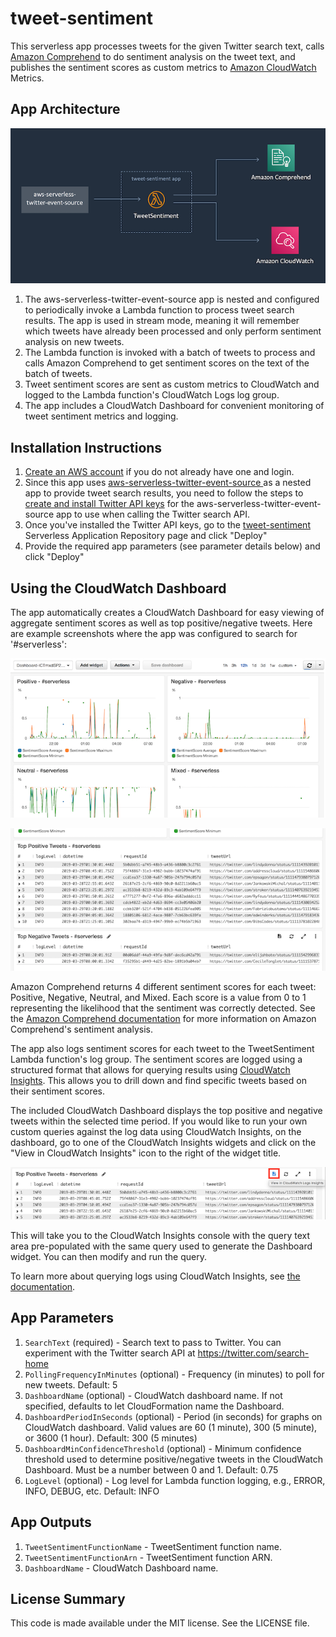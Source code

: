 # tweet-sentiment

This serverless app processes tweets for the given Twitter search text, calls [Amazon Comprehend](https://aws.amazon.com/comprehend/) to do sentiment analysis on the tweet text, and publishes the sentiment scores as custom metrics to [Amazon CloudWatch](https://aws.amazon.com/cloudwatch/) Metrics.

## App Architecture

![App Architecture](https://github.com/jlhood/tweet-sentiment-python/raw/master/images/app-architecture.png)

1. The aws-serverless-twitter-event-source app is nested and configured to periodically invoke a Lambda function to process tweet search results. The app is used in stream mode, meaning it will remember which tweets have already been processed and only perform sentiment analysis on new tweets.
1. The Lambda function is invoked with a batch of tweets to process and calls Amazon Comprehend to get sentiment scores on the text of the batch of tweets.
1. Tweet sentiment scores are sent as custom metrics to CloudWatch and logged to the Lambda function's CloudWatch Logs log group.
1. The app includes a CloudWatch Dashboard for convenient monitoring of tweet sentiment metrics and logging.

## Installation Instructions

1. [Create an AWS account](https://portal.aws.amazon.com/gp/aws/developer/registration/index.html) if you do not already have one and login. 
1. Since this app uses [aws-serverless-twitter-event-source
](https://serverlessrepo.aws.amazon.com/applications/arn:aws:serverlessrepo:us-east-1:077246666028:applications~aws-serverless-twitter-event-source) as a nested app to provide tweet search results, you need to follow the steps to [create and install Twitter API keys](https://github.com/awslabs/aws-serverless-twitter-event-source#twitter-api-keys) for the aws-serverless-twitter-event-source app to use when calling the Twitter search API.
1. Once you've installed the Twitter API keys, go to the [tweet-sentiment](https://serverlessrepo.aws.amazon.com/#/applications/arn:aws:serverlessrepo:us-east-1:277187709615:applications~tweet-sentiment) Serverless Application Repository page and click "Deploy"
1. Provide the required app parameters (see parameter details below) and click "Deploy"

## Using the CloudWatch Dashboard

The app automatically creates a CloudWatch Dashboard for easy viewing of aggregate sentiment scores as well as top positive/negative tweets. Here are example screenshots where the app was configured to search for '#serverless':

![Dashboard Metrics Screenshot](https://github.com/jlhood/tweet-sentiment-python/raw/master/images/dashboard-screenshot-1.png)

![Dashboard Logs Screenshot](https://github.com/jlhood/tweet-sentiment-python/raw/master/images/dashboard-screenshot-2.png)

Amazon Comprehend returns 4 different sentiment scores for each tweet: Positive, Negative, Neutral, and Mixed. Each score is a value from 0 to 1 representing the likelihood that the sentiment was correctly detected. See the [Amazon Comprehend documentation](https://docs.aws.amazon.com/comprehend/latest/dg/how-sentiment.html) for more information on Amazon Comprehend's sentiment analysis.

The app also logs sentiment scores for each tweet to the TweetSentiment Lambda function's log group. The sentiment scores are logged using a structured format that allows for querying results using [CloudWatch Insights](https://docs.aws.amazon.com/AmazonCloudWatch/latest/logs/AnalyzingLogData.html). This allows you to drill down and find specific tweets based on their sentiment scores.

The included CloudWatch Dashboard displays the top positive and negative tweets within the selected time period. If you would like to run your own custom queries against the log data using CloudWatch Insights, on the dashboard, go to one of the CloudWatch Insights widgets and click on the "View in CloudWatch Insights" icon to the right of the widget title.

![Dashboard Logs Icon Screenshot](https://github.com/jlhood/tweet-sentiment-python/raw/master/images/dashboard-screenshot-3.png)

This will take you to the CloudWatch Insights console with the query text area pre-populated with the same query used to generate the Dashboard widget. You can then modify and run the query.

To learn more about querying logs using CloudWatch Insights, see [the documentation](https://docs.aws.amazon.com/AmazonCloudWatch/latest/logs/AnalyzingLogData.html).

## App Parameters

1. `SearchText` (required) - Search text to pass to Twitter. You can experiment with the Twitter search API at https://twitter.com/search-home
1. `PollingFrequencyInMinutes` (optional) - Frequency (in minutes) to poll for new tweets. Default: 5
1. `DashboardName` (optional) - CloudWatch dashboard name. If not specified, defaults to let CloudFormation name the Dashboard.
1. `DashboardPeriodInSeconds` (optional) - Period (in seconds) for graphs on CloudWatch dashboard. Valid values are 60 (1 minute), 300 (5 minute), or 3600 (1 hour). Default: 300 (5 minutes)
1. `DashboardMinConfidenceThreshold` (optional) - Minimum confidence threshold used to determine positive/negative tweets in the CloudWatch Dashboard. Must be a number between 0 and 1. Default: 0.75
1. `LogLevel` (optional) - Log level for Lambda function logging, e.g., ERROR, INFO, DEBUG, etc. Default: INFO

## App Outputs

1. `TweetSentimentFunctionName` - TweetSentiment function name.
1. `TweetSentimentFunctionArn` - TweetSentiment function ARN.
1. `DashboardName` - CloudWatch Dashboard name.

## License Summary

This code is made available under the MIT license. See the LICENSE file.
